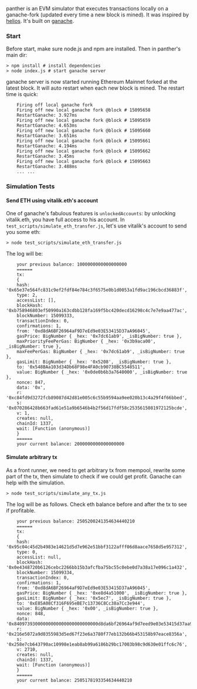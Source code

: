 panther is an EVM simulator that executes transactions locally on a ganache-fork (updated every time a new block is mined). It was inspired by [helios](https://github.com/taarushv/helios). It's built on [ganache](https://github.com/trufflesuite/ganache).

### Start

Before start, make sure node.js and npm are installed. Then in panther's main dir:

```
> npm install # install dependencies
> node index.js # start ganache server
```

ganache server is now started running Ethereum Mainnet forked at the latest block. It will auto restart when each new block is mined. The restart time is quick:


        Firing off local ganache fork
        Firing off new local ganache fork @block # 15095658
        RestartGanache: 3.927ms
        Firing off new local ganache fork @block # 15095659
        RestartGanache: 4.653ms
        Firing off new local ganache fork @block # 15095660
        RestartGanache: 3.651ms
        Firing off new local ganache fork @block # 15095661
        RestartGanache: 4.194ms
        Firing off new local ganache fork @block # 15095662
        RestartGanache: 3.45ms
        Firing off new local ganache fork @block # 15095663
        RestartGanache: 3.488ms
        ... ...


### Simulation Tests

#### Send ETH using vitalik.eth's account

One of ganache's fabulous features is `unlockedAccounts`: by unlocking vitalik.eth, you have full access to his account. In `test_scripts/simulate_eth_transfer.js`, let's use vitalik's account to send you some eth:

```
> node test_scripts/simulate_eth_transfer.js
```

The log will be:

        your previous balance: 1000000000000000000
        ======
        tx:
        {
        hash: '0x65e37e564fc831c9ef2fdf84e784c3f6575e0b1d0053a1fd9ac196cbcd36883f',
        type: 2,
        accessList: [],
        blockHash: '0xb758946803ef50990a163cdbb128fa169f5bc420decd16298c4c7e7e9aa477ac',
        blockNumber: 15099333,
        transactionIndex: 0,
        confirmations: 1,
        from: '0xd8dA6BF26964aF9D7eEd9e03E53415D37aA96045',
        gasPrice: BigNumber { _hex: '0x7dc61ab9', _isBigNumber: true },
        maxPriorityFeePerGas: BigNumber { _hex: '0x3b9aca00', _isBigNumber: true },
        maxFeePerGas: BigNumber { _hex: '0x7dc61ab9', _isBigNumber: true },
        gasLimit: BigNumber { _hex: '0x5208', _isBigNumber: true },
        to: '0x548BAa103d34Db68F98e4FA0cb90738BC5548511',
        value: BigNumber { _hex: '0x0de0b6b3a7640000', _isBigNumber: true },
        nonce: 847,
        data: '0x',
        r: '0xc84fd9d3272fcb89087d42d81e005c6c55b9594aa9ee020b13c4a29f4f66bbed',
        s: '0x070286428b663fad61e51a9b6546b4b2f56d17fdf58c2535615081972125bcde',
        v: 1,
        creates: null,
        chainId: 1337,
        wait: [Function (anonymous)]
        }
        ======
        your current balance: 2000000000000000000


#### Simulate arbitrary tx

As a front runner, we need to get arbitrary tx from mempool, rewrite some part of the tx, then simulate to check if we could get profit. Ganache can help with the simulation.

```
> node test_scripts/simulate_any_tx.js
```

The log will be as follows. Check eth balance before and after the tx to see if profitable.

        your previous balance: 2505200241354634440210
        ======
        tx:
        {
        hash: '0x95c04c45d2b4983e14621d5d7e962e51bbf3122afff06d8aace7658d5e957312',
        type: 0,
        accessList: null,
        blockHash: '0x0e4348720b6126cebc2266bb15b3afcfba75bc55c0ebe0d7a38a17e096c1a432',
        blockNumber: 15099334,
        transactionIndex: 0,
        confirmations: 1,
        from: '0xd8dA6BF26964aF9D7eEd9e03E53415D37aA96045',
        gasPrice: BigNumber { _hex: '0xe8d4a51000', _isBigNumber: true },
        gasLimit: BigNumber { _hex: '0x5ec7', _isBigNumber: true },
        to: '0xE85A08Cf316F695eBE7c13736C8Cc38a7Cc3e944',
        value: BigNumber { _hex: '0x00', _isBigNumber: true },
        nonce: 848,
        data: '0x84097393000000000000000000000000d8da6bf26964af9d7eed9e03e53415d37aa96045',
        r: '0x216e5072a9d0355983d5ed67f23e6a3780f77eb132b66b453158b97eace8356a',
        s: '0x258e7cb643790ac10998e1eab8ab99a6186b29bc17003b98c9d630e01ffc6c76',
        v: 2710,
        creates: null,
        chainId: 1337,
        wait: [Function (anonymous)]
        }
        ======
        your current balance: 2505178193354634440210

